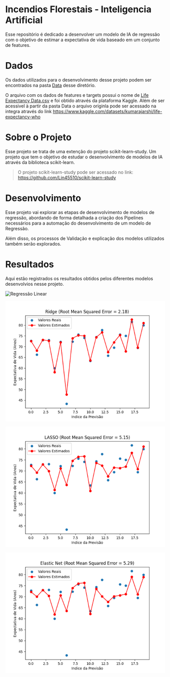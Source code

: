 # Incendios Florestais - Inteligencia Artificial

Esse repositório é dedicado a desenvolver um modelo de IA de regressão com o objetivo de estimar a expectativa de vida baseado em um conjunto de features.

# Dados

Os dados utilizados para o desenvolvimento desse projeto podem ser encontrados na pasta [Data](/Data/) desse diretório. 

O arquivo com os dados de features e targets possui o nome de [Life Expectancy Data.csv](/Data/Life%20Expectancy%20Data.csv) e foi obtido através da plataforma Kaggle. Além de ser acessivel à partir da pasta Data o arquivo originla pode ser acessado na integra através do link https://www.kaggle.com/datasets/kumarajarshi/life-expectancy-who

# Sobre o Projeto

Esse projeto se trata de uma extenção do projeto scikit-learn-study. Um projeto que tem o objetivo de estudar o desenvolvimento de modelos de IA através da biblioteca scikit-learn.

> O projeto scikit-learn-study pode ser acessado no link:    https://github.com/Lin45510/scikit-learn-study

# Desenvolvimento

Esse projeto vai explorar as etapas de desenvolvimento de modelos de regressão, abordando de forma detalhada a criação dos Pipelines necessários para a automação do desenvolvimento de um modelo de Regressão. 

Além disso, os processos de Validação e explicação dos modelos utilizados também serão explorados.

# Resultados

Aqui estão registrados os resultados obtidos pelos diferentes modelos desenvolvios nesse projeto.

![Regressão Linear](/Images/Regressão%20Linear_pred.png)

![!Ridge](/Images/Ridge_pred.png)

![!LASSO](/Images/LASSO_pred.png)

![!ElasticNet](/Images/Elastic%20Net_pred.png)